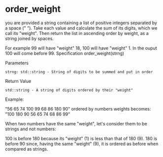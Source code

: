 # order_weight


you are provided a string containing a list of positive integers separated by a space (" "). Take each value and calculate the sum of its digits, which we call its "weight". Then return the list in ascending order by weight, as a string joined by spaces.

For example 99 will have "weight" 18, 100 will have "weight" 1. In the ouput 100 will come before 99.
Specification
order_weight(strng)

Parameters

    strng: std::string - String of digits to be summed and put in order
Return Value

    std::string - A string of digits ordered by their "weight"

Example:

"56 65 74 100 99 68 86 180 90" ordered by numbers weights becomes: "100 180 90 56 65 74 68 86 99"

When two numbers have the same "weight", let's consider them to be strings and not numbers:

100 is before 180 because its "weight" (1) is less than that of 180 (9). 180 is before 90 since, having the same "weight" (9), it is ordered as before when compared as strings.
